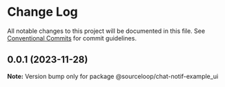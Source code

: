 # Change Log

All notable changes to this project will be documented in this file.
See [Conventional Commits](https://conventionalcommits.org) for commit guidelines.

## 0.0.1 (2023-11-28)

**Note:** Version bump only for package @sourceloop/chat-notif-example_ui

